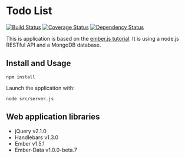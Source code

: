 # Todo List
[![Build Status](https://travis-ci.org/ChristopheHoch/todo.png?branch=master)](https://travis-ci.org/ChristopheHoch/todo) [![Coverage Status](https://coveralls.io/repos/ChristopheHoch/todo/badge.png)](https://coveralls.io/r/ChristopheHoch/todo) [![Dependency Status](https://david-dm.org/ChristopheHoch/todo.png)](https://david-dm.org/ChristopheHoch/todo)

This is application is based on the [ember.js tutorial][1]. It is using a node.js RESTful API and a MongoDB database.

## Install and Usage
```
npm install
```
Launch the application with:
```
node src/server.js
```

## Web application libraries
* jQuery v2.1.0
* Handlebars v1.3.0
* Ember v1.5.1
* Ember-Data v1.0.0-beta.7

 [1]: http://emberjs.com/guides/getting-started/
